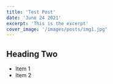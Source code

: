 ```yaml
---
title: 'Test Post'
date: 'June 24 2021'
excerpt: 'This is the excerpt'
cover_image: '/images/posts/img1.jpg'
---
```


## Heading Two

- Item 1
- Item 2

